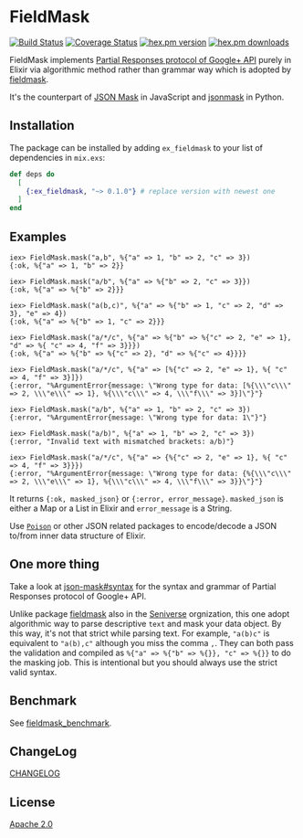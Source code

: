 # FieldMask

[![Build Status](https://travis-ci.org/seniverse/ex_fieldmask.svg?branch=master)](https://travis-ci.org/seniverse/ex_fieldmask)
[![Coverage Status](https://coveralls.io/repos/github/seniverse/ex_fieldmask/badge.svg?branch=master)](https://coveralls.io/github/seniverse/ex_fieldmask?branch=master)
[![hex.pm version](https://img.shields.io/hexpm/v/ex_fieldmask.svg)](https://hex.pm/packages/ex_fieldmask)
[![hex.pm downloads](https://img.shields.io/hexpm/dt/ex_fieldmask.svg)](https://hex.pm/packages/ex_fieldmask)

FieldMask implements [Partial Responses protocol of Google+ API](https://developers.google.com/+/web/api/rest/#partial-responses) purely in Elixir via algorithmic method rather than grammar way which is adopted by [fieldmask](https://github.com/seniverse/fieldmask).

It's the counterpart of [JSON Mask](https://github.com/nemtsov/json-mask) in JavaScript and [jsonmask](https://github.com/zapier/jsonmask) in Python.

## Installation

The package can be installed by adding `ex_fieldmask` to your list of dependencies in `mix.exs`:

```elixir
def deps do
  [
    {:ex_fieldmask, "~> 0.1.0"} # replace version with newest one
  ]
end
```

## Examples

```shell
iex> FieldMask.mask("a,b", %{"a" => 1, "b" => 2, "c" => 3})
{:ok, %{"a" => 1, "b" => 2}}

iex> FieldMask.mask("a/b", %{"a" => %{"b" => 2, "c" => 3}})
{:ok, %{"a" => %{"b" => 2}}}

iex> FieldMask.mask("a(b,c)", %{"a" => %{"b" => 1, "c" => 2, "d" => 3}, "e" => 4})
{:ok, %{"a" => %{"b" => 1, "c" => 2}}}

iex> FieldMask.mask("a/*/c", %{"a" => %{"b" => %{"c" => 2, "e" => 1}, "d" => %{ "c" => 4, "f" => 3}}})
{:ok, %{"a" => %{"b" => %{"c" => 2}, "d" => %{"c" => 4}}}}

iex> FieldMask.mask("a/*/c", %{"a" => [%{"c" => 2, "e" => 1}, %{ "c" => 4, "f" => 3}]})
{:error, "%ArgumentError{message: \"Wrong type for data: [%{\\\"c\\\" => 2, \\\"e\\\" => 1}, %{\\\"c\\\" => 4, \\\"f\\\" => 3}]\"}"}

iex> FieldMask.mask("a/b", %{"a" => 1, "b" => 2, "c" => 3})
{:error, "%ArgumentError{message: \"Wrong type for data: 1\"}"}

iex> FieldMask.mask("a/b)", %{"a" => 1, "b" => 2, "c" => 3})
{:error, "Invalid text with mismatched brackets: a/b)"}

iex> FieldMask.mask("a/*/c", %{"a" => {%{"c" => 2, "e" => 1}, %{ "c" => 4, "f" => 3}}})
{:error, "%ArgumentError{message: \"Wrong type for data: {%{\\\"c\\\" => 2, \\\"e\\\" => 1}, %{\\\"c\\\" => 4, \\\"f\\\" => 3}}\"}"}
```

It returns `{:ok, masked_json}` or `{:error, error_message}`. `masked_json` is either a Map or a List in Elixir and `error_message` is a String.

Use [`Poison`](https://github.com/devinus/poison) or other JSON related packages to encode/decode a JSON to/from inner data structure of Elixir.

## One more thing

Take a look at [json-mask#syntax](https://github.com/nemtsov/json-mask#syntax) for the syntax and grammar of Partial Responses protocol of Google+ API.

Unlike package [fieldmask](https://github.com/seniverse/fieldmask) also in the [Seniverse](https://github.com/seniverse) orgnization, this one adopt algorithmic way to parse descriptive `text` and mask your data object. By this way, it's not that strict while parsing text. For example, `"a(b)c"` is equivalent to `"a(b),c"` although you miss the comma `,`. They can both pass the validation and compiled as `%{"a" => %{"b" => %{}}, "c" => %{}}` to do the masking job. This is intentional but you should always use the strict valid syntax.

## Benchmark

See [fieldmask_benchmark](https://github.com/seniverse/fieldmask_benchmark).

## ChangeLog

[CHANGELOG](https://github.com/seniverse/ex_fieldmask/blob/master/CHANGELOG.md)

## License

[Apache 2.0](https://github.com/seniverse/ex_fieldmask/blob/master/LICENSE)
